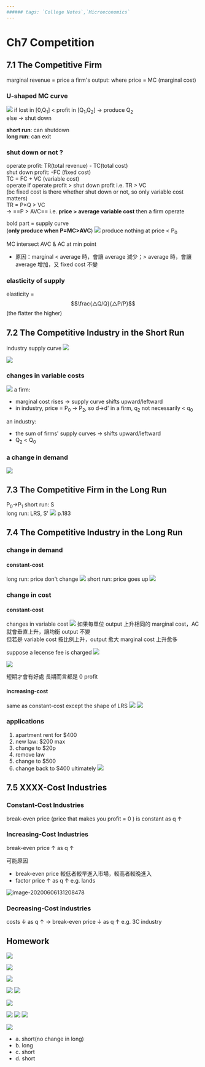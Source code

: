 ```yaml
---
###### tags: `College Notes`,`Microeconomics`
---
```

# Ch7 Competition

## 7.1 The Competitive Firm
marginal revenue = price
a firm's output: where price = MC (marginal cost)

### U-shaped MC curve

![](https://i.imgur.com/XDSXwX0.png)
if lost in [0,Q<sub>1</sub>] < profit in [Q<sub>1</sub>,Q<sub>2</sub>] → produce Q<sub>2</sub>  
else → shut down

**short run**: can shutdown  
**long run**: can exit

### shut down or not ?
operate profit: TR(total revenue) - TC(total cost)  
shut down profit: -FC (fixed cost)  
TC = FC + VC (variable cost)  
operate if operate profit > shut down profit i.e. TR > VC  
(bc fixed cost is there whether shut down or not, so only variable cost matters)  
TR = P×Q > VC  
→ ==P > AVC== i.e. **price > average variable cost** then a firm operate

bold part = supply curve  
(**only produce when P=MC>AVC**)
![](https://i.imgur.com/UePlKID.png)
produce nothing at price < P<sub>0</sub>

MC intersect AVC & AC at min point
- 原因：marginal < average 時，會讓 average 減少；> average 時，會讓 average 增加，又 fixed cost 不變

### elasticity of supply
<!-- elasticity = $$\frac{\frac{△Q}{Q}}{\frac{△P}{P}}$$ -->
elasticity = $$\frac{△Q/Q}{△P/P}$$
(the flatter the higher)
<!-- $$(1+3)/3$$
\\\[display\\\]
\[70/2\]
<!-- $x_{1,2} = \frac{-b \pm \sqrt{b^2-4ac}}{2b}.$
$$\frac{3}{4}$$ -->

## 7.2 The Competitive Industry in the Short Run

industry supply curve
![](https://i.imgur.com/KeH1iqT.png)

![](https://i.imgur.com/nkmkqC8.png)

### changes in variable costs
![](https://i.imgur.com/NbGg2Ty.png)
a firm:  
- marginal cost rises → supply curve shifts upward/leftward
- in industry, price = P<sub>0</sub> → P<sub>2</sub>, so d→d' in a firm, q<sub>2</sub> not necessarily < q<sub>0</sub>  

an industry:  
- the sum of firms' supply curves → shifts upward/leftward  
- Q<sub>2</sub> < Q<sub>0</sub>

### a change in demand
![](https://i.imgur.com/CaDdIKy.png)

## 7.3 The Competitive Firm in the Long Run
P<sub>0</sub>→P<sub>1</sub>
short run: S  
long run: LRS, S'
![](https://i.imgur.com/XH1UndZ.png)
p.183

## 7.4 The Competitive Industry in the Long Run

### change in demand 
#### constant-cost
long run: price don't change
![](https://i.imgur.com/GREULXc.png)
short run: price goes up
![](https://i.imgur.com/1bicQPe.png)

### change in cost
#### constant-cost
changes in variable cost
![](https://i.imgur.com/VmEEeOS.png)
如果每單位 output 上升相同的 marginal cost，AC 就會垂直上升，讓均衡 output 不變  
但若是 variable cost 按比例上升，output 愈大 marginal cost 上升愈多

suppose a lecense fee is charged
![](https://i.imgur.com/TNV1nS7.jpg)

![](https://i.imgur.com/xUR2fY2.jpg)

短期才會有好處
長期而言都是 0 profit

#### increasing-cost
same as constant-cost except the shape of LRS
![](https://i.imgur.com/grWN56e.png)
![](https://i.imgur.com/MhJ0a1L.png)


### applications
1. apartment rent for $400
2. new law: $200 max
3. change to $20p
4. remove law
5. change to $500
6. change back to $400 ultimately
![](https://i.imgur.com/3hgOhBx.jpg)

## 7.5 XXXX-Cost Industries

### Constant-Cost Industries

break-even price (price that makes you profit = 0 ) is constant as q ↑

### Increasing-Cost Industries

break-even price ↑ as q ↑

可能原因

- break-even price 較低者較早進入市場，較高者較晚進入
- factor price ↑ as q ↑ e.g. lands

![image-20200606131208478](https://i.loli.net/2020/06/06/lVpRd8n7ZFKahUw.png)

### Decreasing-Cost industries

costs ↓ as q ↑ → break-even price ↓ as q ↑ e.g. 3C industry

## Homework

![](https://i.imgur.com/yQtyBHK.png)

![](https://i.imgur.com/TbYvXoE.png)

![](https://i.imgur.com/sIwnlCB.png)

![](https://i.imgur.com/NPRtxmv.png)
![](https://i.imgur.com/tEhSZyV.png)

![](https://i.imgur.com/xLF2vn9.png)

![](https://i.imgur.com/bQcTlaz.jpg)
![](https://i.imgur.com/G26uznC.jpg)
![](https://i.imgur.com/5h1CIgR.jpg)

![](https://i.imgur.com/ujP8xXV.jpg)
- a. short(no change in long)
- b. long  
- c. short  
- d. short